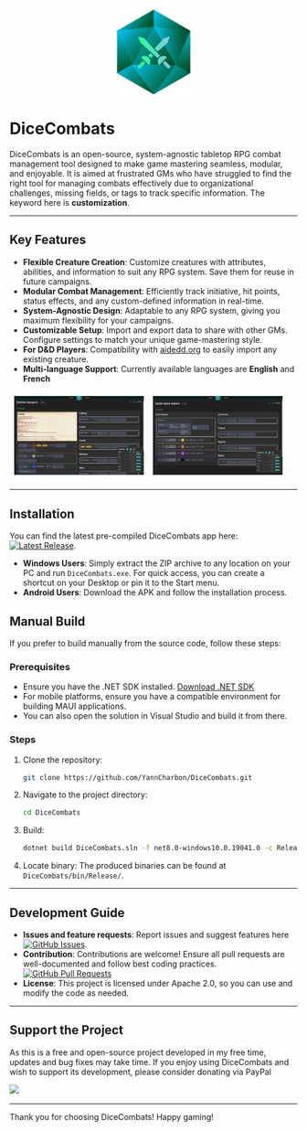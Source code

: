 <p align="center">
   <img src="DiceCombats/wwwroot/dicecombats_logo.svg" alt="DiceCombats" width="150" height="auto" />
</p>

# DiceCombats

DiceCombats is an open-source, system-agnostic tabletop RPG combat management tool designed to make game mastering seamless, modular, and enjoyable. It is aimed at frustrated GMs who have struggled to find the right tool for managing combats effectively due to organizational challenges, missing fields, or tags to track specific information. The keyword here is **customization**.

---

## Key Features

- **Flexible Creature Creation**: Customize creatures with attributes, abilities, and information to suit any RPG system. Save them for reuse in future campaigns.
- **Modular Combat Management**: Efficiently track initiative, hit points, status effects, and any custom-defined information in real-time.
- **System-Agnostic Design**: Adaptable to any RPG system, giving you maximum flexibility for your campaigns.
- **Customizable Setup**: Import and export data to share with other GMs. Configure settings to match your unique game-mastering style.
- **For D&D Players**: Compatibility with [aidedd.org](https://www.aidedd.org/en/) to easily import any existing creature.
- **Multi-language Support**: Currently available languages are **English** and **French**

<div style="display:flex;">
<div style="width:45%;padding:8px;">
<img src="DiceCombats/wwwroot/img/app_examples/DiceCombats_example_1.png" />
</div>
<div style="width:45%;padding:8px;">
<img src="DiceCombats/wwwroot/img/app_examples/DiceCombats_example_2.png" />
</div>
</div>

---

## Installation

You can find the latest pre-compiled DiceCombats app here: [![Latest Release](https://img.shields.io/github/v/release/YannCharbon/DiceCombats?style=for-the-badge)](https://github.com/YannCharbon/DiceCombats/releases/latest).

- **Windows Users**: Simply extract the ZIP archive to any location on your PC and run `DiceCombats.exe`. For quick access, you can create a shortcut on your Desktop or pin it to the Start menu.
- **Android Users**: Download the APK and follow the installation process.

## Manual Build

If you prefer to build manually from the source code, follow these steps:

### Prerequisites
- Ensure you have the .NET SDK installed. [Download .NET SDK](https://dotnet.microsoft.com/download)
- For mobile platforms, ensure you have a compatible environment for building MAUI applications.
- You can also open the solution in Visual Studio and build it from there.

### Steps
1. Clone the repository:
   ```bash
   git clone https://github.com/YannCharbon/DiceCombats.git
   ```
2. Navigate to the project directory:
   ```bash
   cd DiceCombats
   ```
3. Build:
   ```bash
   dotnet build DiceCombats.sln -f net8.0-windows10.0.19041.0 -c Release -p:RuntimeIdentifierOverride=win10-x64 -p:WindowsPackageType=None -p:IncludeAllContentForSelfExtract=true -p:PublishReadyToRun=true -p:IncludeNativeLibrariesForSelfExtract=true
   ```
4. Locate binary:
   The produced binaries can be found at `DiceCombats/bin/Release/`.

---

## Development Guide

- **Issues and feature requests**: Report issues and suggest features here [![GitHub Issues](https://img.shields.io/github/issues/YannCharbon/DiceCombats?style=for-the-badge)](https://github.com/YannCharbon/DiceCombats/issues).
- **Contribution**: Contributions are welcome! Ensure all pull requests are well-documented and follow best coding practices. [![GitHub Pull Requests](https://img.shields.io/github/issues-pr/YannCharbon/DiceCombats?style=for-the-badge)](https://github.com/YannCharbon/DiceCombats/pulls)
- **License**: This project is licensed under Apache 2.0, so you can use and modify the code as needed.

---

## Support the Project

As this is a free and open-source project developed in my free time, updates and bug fixes may take time. If you enjoy using DiceCombats and wish to support its development, please consider donating via PayPal

[![](https://www.paypalobjects.com/en_US/i/btn/btn_donateCC_LG.gif)](https://www.paypal.com/donate/?hosted_button_id=4X9ZURL5T4E6N)


---

Thank you for choosing DiceCombats! Happy gaming!
